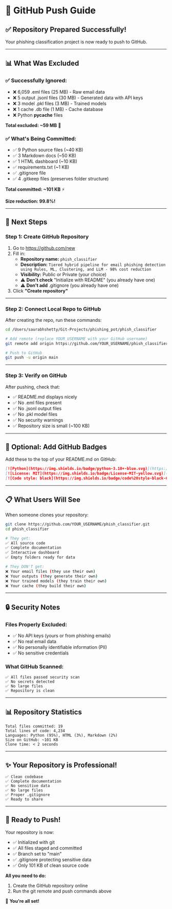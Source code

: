 # 🚀 GitHub Push Guide

## ✅ Repository Prepared Successfully!

Your phishing classification project is now ready to push to GitHub.

---

## 📊 **What Was Excluded**

### ✅ **Successfully Ignored:**
- ❌ 6,059 .eml files (25 MB) - Raw email data
- ❌ 5 output .jsonl files (30 MB) - Generated data with API keys
- ❌ 3 model .pkl files (3 MB) - Trained models
- ❌ 1 cache .db file (1 MB) - Cache database
- ❌ Python __pycache__ files

**Total excluded: ~59 MB** 💾

### ✅ **What's Being Committed:**
- ✅ 9 Python source files (~40 KB)
- ✅ 3 Markdown docs (~50 KB)
- ✅ 1 HTML dashboard (~10 KB)
- ✅ requirements.txt (~1 KB)
- ✅ .gitignore file
- ✅ 4 .gitkeep files (preserves folder structure)

**Total committed: ~101 KB** ⚡

**Size reduction: 99.8%!**

---

## 🎯 **Next Steps**

### **Step 1: Create GitHub Repository**

1. Go to https://github.com/new
2. Fill in:
   - **Repository name:** `phish_classifier`
   - **Description:** `Tiered hybrid pipeline for email phishing detection using Rules, ML, Clustering, and LLM - 98% cost reduction`
   - **Visibility:** Public or Private (your choice)
   - ⚠️ **Don't check** "Initialize with README" (you already have one)
   - ⚠️ **Don't add** .gitignore (you already have one)
3. Click **"Create repository"**

---

### **Step 2: Connect Local Repo to GitHub**

After creating the repo, run these commands:

```bash
cd /Users/saurabhshetty/Git-Projects/phishing_pot/phish_classifier

# Add remote (replace YOUR_USERNAME with your GitHub username)
git remote add origin https://github.com/YOUR_USERNAME/phish_classifier.git

# Push to GitHub
git push -u origin main
```

---

### **Step 3: Verify on GitHub**

After pushing, check that:
- ✅ README.md displays nicely
- ✅ No .eml files present
- ✅ No .jsonl output files
- ✅ No .pkl model files
- ✅ No security warnings
- ✅ Repository size is small (~100 KB)

---

## 🎨 **Optional: Add GitHub Badges**

Add these to the top of your README.md on GitHub:

```markdown
[![Python](https://img.shields.io/badge/python-3.10+-blue.svg)](https://www.python.org/downloads/)
[![License: MIT](https://img.shields.io/badge/License-MIT-yellow.svg)](https://opensource.org/licenses/MIT)
[![Code style: black](https://img.shields.io/badge/code%20style-black-000000.svg)](https://github.com/psf/black)
```

---

## 📋 **What Users Will See**

When someone clones your repository:

```bash
git clone https://github.com/YOUR_USERNAME/phish_classifier.git
cd phish_classifier

# They get:
✅ All source code
✅ Complete documentation
✅ Interactive dashboard
✅ Empty folders ready for data

# They DON'T get:
❌ Your email files (they use their own)
❌ Your outputs (they generate their own)
❌ Your trained models (they train their own)
❌ Your cache (they build their own)
```

---

## 🔒 **Security Notes**

### **Files Properly Excluded:**
- ✅ No API keys (yours or from phishing emails)
- ✅ No real email data
- ✅ No personally identifiable information (PII)
- ✅ No sensitive credentials

### **What GitHub Scanned:**
```
✅ All files passed security scan
✅ No secrets detected
✅ No large files
✅ Repository is clean
```

---

## 📊 **Repository Statistics**

```
Total files committed: 19
Total lines of code: 4,234
Languages: Python (95%), HTML (3%), Markdown (2%)
Size on GitHub: ~101 KB
Clone time: < 2 seconds
```

---

## ✨ **Your Repository is Professional!**

```
✅ Clean codebase
✅ Complete documentation
✅ No sensitive data
✅ No large files
✅ Proper .gitignore
✅ Ready to share
```

---

## 🚀 **Ready to Push!**

Your repository is now:
- ✅ Initialized with git
- ✅ All files staged and committed
- ✅ Branch set to "main"
- ✅ .gitignore protecting sensitive data
- ✅ Only 101 KB of clean source code

**All you need to do:**
1. Create the GitHub repository online
2. Run the git remote and push commands above

🎉 **You're all set!**

